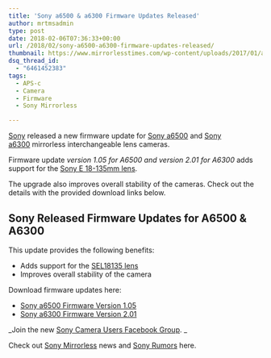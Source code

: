 ```yaml
---
title: 'Sony a6500 & a6300 Firmware Updates Released'
author: mrtmsadmin
type: post
date: 2018-02-06T07:36:33+00:00
url: /2018/02/sony-a6500-a6300-firmware-updates-released/
thumbnail: https://www.mirrorlesstimes.com/wp-content/uploads/2017/01/a6500-tests.jpg
dsq_thread_id:
  - "6461452383"
tags:
  - APS-c
  - Camera
  - Firmware
  - Sony Mirrorless

---
```

<a href="https://www.mirrorlesstimes.com/category/sony/" target="_blank" rel="noopener">Sony</a> released a new firmware update for <a href="https://www.dailycameranews.com/2016/11/best-sony-a6500-lenses/" target="_blank" rel="noopener">Sony a6500</a> and <a href="https://www.dailycameranews.com/2016/03/best-sony-a6300-lenses/" target="_blank" rel="noopener">Sony a6300</a> mirrorless interchangeable lens cameras.

Firmware update _version 1.05 for A6500 and version 2.01 for A6300_ adds support for the <a class="ext-link" title="" href="https://www.mirrorlesstimes.com/2018/01/sony-e-18-135mm-f-3-5-5-6-oss-lens-announced/" target="_blank" rel="external nofollow noopener" data-amzn-asin="B078T2184C">Sony E 18-135mm lens</a>.

The upgrade also improves overall stability of the cameras. Check out the details with the provided download links below.<!--more-->

## Sony Released Firmware Updates for A6500 & A6300

This update provides the following benefits:

  * Adds support for the <a class="ext-link" title="" href="https://aax-us-east.amazon-adsystem.com/x/c/QtNfyaIezD9Tp0ds-3yVU7YAAAFhagGwdgEAAAFKAe6DUa0/https://assoc-redirect.amazon.com/g/r/https://www.amazon.com/Sony-Mirrorless-Digital-Camera-SEL18135/dp/B078T2184C/ref=as_at?creativeASIN=B078T2184C&linkCode=w61&imprToken=5rrIl2Hgmfv15H8lJMJq4g&slotNum=1&tag=daicamnew-20" target="_blank" rel="external nofollow noopener" data-amzn-asin="B078T2184C">SEL18135 lens</a>
  * Improves overall stability of the camera

Download firmware updates here:

  * <a href="https://esupport.sony.com/US/p/model-home.pl?mdl=ILCE6500&template_id=1&region_id=1&tab=download#/downloadTab" target="_new" rel="nofollow" data-wpel-link="external">Sony a6500 Firmware Version 1.05</a>
  * <a href="https://esupport.sony.com/US/p/model-home.pl?mdl=ILCE6300&LOC=3#/downloadTab" target="_new" rel="nofollow" data-wpel-link="external">Sony a6300 Firmware Version 2.01</a>

_Join the new <a href="https://www.facebook.com/groups/1637646316495210/" target="_blank" rel="nofollow noopener noreferrer">Sony Camera Users Facebook Group</a>. _

Check out <a href="https://www.mirrorlesstimes.com/tags/sony-mirrorless/" target="_blank" rel="noopener">Sony Mirrorless</a> news and <a href="https://www.dailycameranews.com/tag/sony-rumors/" target="_blank" rel="noopener">Sony Rumors</a> here.